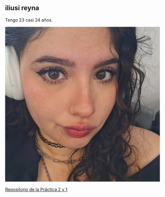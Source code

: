 ## iliusi reyna ##

Tengo 23 casi 24 años.

![si soy ](yomero.jpg)

[Repositorio de la Práctica 2 y 1 ](https://github.com/iliusi21/repositorio-prueba)

